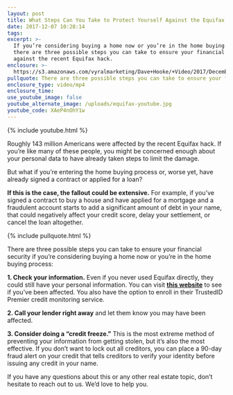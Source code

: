 ```yaml
---
layout: post
title: What Steps Can You Take to Protect Yourself Against the Equifax Hack?
date: 2017-12-07 10:28:14
tags:
excerpt: >-
  If you’re considering buying a home now or you’re in the home buying process,
  there are three possible steps you can take to ensure your financial security
  against the recent Equifax hack.
enclosure: >-
  https://s3.amazonaws.com/vyralmarketing/Dave+Hooke/+Video/2017/December/Central+PA+Real+Estate+Agent-+What+Steps+Can+You+Take+to+Protect+Yourself+Against+the+Equifax+Hack%253F.mp4
pullquote: There are three possible steps you can take to ensure your financial security.
enclosure_type: video/mp4
enclosure_time:
use_youtube_image: false
youtube_alternate_image: /uploads/equifax-youtube.jpg
youtube_code: XAeP4nOhY1w
---
```



{% include youtube.html %}

Roughly 143 million Americans were affected by the recent Equifax hack. If you’re like many of these people, you might be concerned enough about your personal data to have already taken steps to limit the damage.

But what if you’re entering the home buying process or, worse yet, have already signed a contract or applied for a loan?

**If this is the case, the fallout could be extensive.** For example, if you’ve signed a contract to buy a house and have applied for a mortgage and a fraudulent account starts to add a significant amount of debt in your name, that could negatively affect your credit score, delay your settlement, or cancel the loan altogether.

{% include pullquote.html %}

There are three possible steps you can take to ensure your financial security if you’re considering buying a home now or you’re in the home buying process:

**1. Check your information.** Even if you never used Equifax directly, they could still have your personal information. You can visit [**this website**](https://www.equifaxsecurity2017.com/) to see if you’ve been affected. You also have the option to enroll in their TrustedID Premier credit monitoring service.

**2. Call your lender right away** and let them know you may have been affected.

**3. Consider doing a “credit freeze.”** This is the most extreme method of preventing your information from getting stolen, but it’s also the most effective. If you don’t want to lock out all creditors, you can place a 90-day fraud alert on your credit that tells creditors to verify your identity before issuing any credit in your name.

If you have any questions about this or any other real estate topic, don’t hesitate to reach out to us. We’d love to help you.